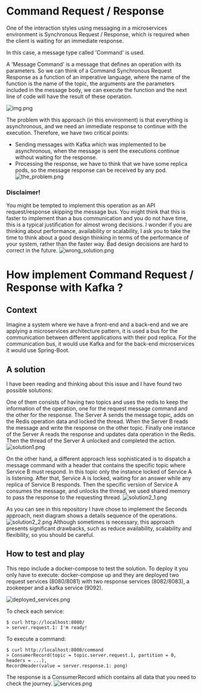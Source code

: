 # Command Request / Response

One of the interaction styles using messaging in a microservices environment is Synchronous Request / Response, which is
required when the client is waiting for an immediate response.

In this case, a message type called 'Command' is used.

A 'Message Command' is a message that defines an operation with its parameters. So we can think of a Command Synchronous
Request Response as a function of an imperative language, where the name of the function is the name of the topic, the
arguments are the parameters included in the message body, we can execute the function and the next line of code will
have the result of these operation.

![img.png](doc/command_response.png)

The problem with this approach (in this environment) is that everything is asynchronous, and we need an immediate
response to continue with the execution. Therefore, we have two critical points:

- Sending messages with Kafka which was implemented to be asynchronous, when the message is sent the executions continue
  without waiting for the response.
- Processing the response, we have to think that we have some replica pods, so the message response can be received by
  any pod.
  ![the_problem.png](doc%2Fthe_problem.png)

### Disclaimer!

You might be tempted to implement this operation as an API request/response skipping the message bus. You might think
that this is faster to implement than a bus communication and you do not have time, this is a typical justification for
almost wrong decisions. I wonder if you are thinking about performance, availability or scalability, I ask you to take
the time to think about a good design thinking in terms of the performance of your system, rather than the faster way.
Bad design decisions are hard to correct in the future.
![wrong_solution.png](doc%2Fwrong_solution.png)

# How implement Command Request / Response with Kafka ?

## Context

Imagine a system where we have a front-end and a back-end and we are applying a microservices architecture pattern, it
is used a bus for the communication between different applications with their pod replica.
For the communication bus, it would use Kafka and for the back-end microservices it would use Spring-Boot.

## A solution

I have been reading and thinking about this issue and I have found two possible solutions:

One of them consists of having two topics and uses the redis to keep the information of the operation, one for the
request message command and the other for the response. The Server A sends the message topic, adds on the Redis
operation data and locked the thread. When the Server B reads the message and write the response on the other topic.
Finally one instance of the Server A reads the response and updates data operation in the Redis. Then the thread of the
Server A unlocked and completed the action.
![solution1.png](doc%2Fsolution1.png)

On the other hand, a different approach less sophisticated is to dispatch a message command with a header that contains
the specific topic where Service B must respond. In this topic only the instance locked of Service A is listening.
After that, Service A is locked, waiting for an answer while any replica of Service B responds.
Then the specific version of Service A consumes the message, and unlocks the thread, we used shared memory to pass the
response to the requesting thread.
![solution2_1.png](doc%2Fsolution2_1.png)

As you can see in this repository I have chose to implement the Seconds approach, next diagram shows a details sequence
of the operations.
![solution2_2.png](doc%2Fsolution2_2.png)
Although sometimes is necessary, this approach presents significant drawbacks, such as reduce availability, scalability
and flexibility, so you should be careful.

## How to test and play

This repo include a docker-compose to test the solution. To deploy it you only have to execute: docker-compose up and
they are deployed two request services (8080/8081) with two response services (8082/8083), a zookeeper and a kafka
service (9092).

![deployed_services.png](doc%2Fdeployed_services.png)

To check each service:

```
$ curl http://localhost:8080/
> server.request.1: I'm ready!
```

To execute a command:

```
$ curl http://localhost:8080/command
> ConsumerRecord(topic = topic.server.request.1, partition = 0, headers = ...), 
RecordHeader(value = server.response.1: pong)
```

The response is a ConsumerRecord which contains all data that you need to check the journey.
![services.png](doc%2Fservices.png)

